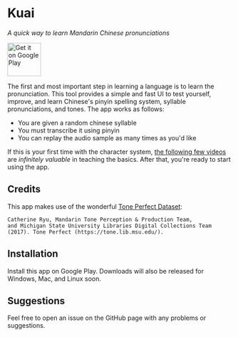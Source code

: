 # Kuai

*A quick way to learn Mandarin Chinese pronunciations*

<a href='https://play.google.com/store/apps/details?id=io.github.recursivecorruption.kuai&pcampaignid=MKT-Other-global-all-co-prtnr-py-PartBadge-Mar2515-1'><img alt='Get it on Google Play' src='https://play.google.com/intl/en_us/badges/images/generic/en_badge_web_generic.png' height="75"/></a>

The first and most important step in learning a language is to learn the pronunciation. This tool provides a simple and fast UI to test yourself, improve, and learn Chinese's pinyin spelling system, syllable pronunciations, and tones. The app works as follows:

 - You are given a random chinese  syllable
 - You must transcribe it using pinyin
 - You can replay the audio sample as many times as you'd like

If this is your first time with the character system, [the following few videos](https://www.youtube.com/playlist?list=PLwnMJpcMKuIoG-YfTaGjmVBMLyVYkL6Cf) are *infinitely valuable* in teaching the basics. After that, you're ready to start using the app.

## Credits

This app makes use of the wonderful [Tone Perfect Dataset](https://tone.lib.msu.edu/):
```
Catherine Ryu, Mandarin Tone Perception & Production Team,
and Michigan State University Libraries Digital Collections Team (2017). Tone Perfect (https://tone.lib.msu.edu/).
```

## Installation

Install this app on Google Play. Downloads will also be released for Windows, Mac, and Linux soon.

## Suggestions

Feel free to open an issue on the GitHub page with any problems or suggestions.
